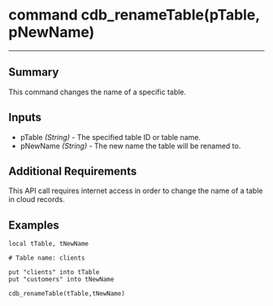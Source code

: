 # command cdb_renameTable(pTable, pNewName)
---
## Summary
This command changes the name of a specific table.

## Inputs
* pTable *(String)* - The specified table ID or table name.
* pNewName *(String)* - The new name the table will be renamed to.

## Additional Requirements
This API call requires internet access in order to change the name of a table in cloud records.

## Examples
```
local tTable, tNewName

# Table name: clients

put "clients" into tTable
put "customers" into tNewName

cdb_renameTable(tTable,tNewName)
```